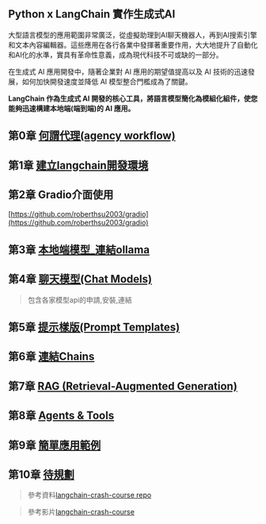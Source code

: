 ## Python x LangChain 實作生成式AI

大型語言模型的應用範圍非常廣泛，從虛擬助理到AI聊天機器人，再到AI搜索引擎和文本內容編輯器。這些應用在各行各業中發揮著重要作用，大大地提升了自動化和AI化的水準，實具有革命性意義，成為現代科技不可或缺的一部分。

在生成式 AI 應用開發中，隨著企業對 AI 應用的期望值提高以及 AI 技術的迅速發展，如何加快開發速度並降低 AI 模型整合門檻成為了關鍵。

**LangChain 作為生成式 AI 開發的核心工具，將語言模型簡化為模組化組件，使您能夠迅速構建本地端(端到端)的 AI 應用。**

## 第0章 [何謂代理(agency workflow)](./何謂AIAgent)

## 第1章 [建立langchain開發環境](./建立langchain開發環境/README.md)

## 第2章 Gradio介面使用

[https://github.com/roberthsu2003/gradio](https://github.com/roberthsu2003/gradio)

## 第3章 [本地端模型_連結ollama](./0_連結ollama/README.md)

## 第4章 [聊天模型(Chat Models)](./1_chat_models)

> 包含各家模型api的申請,安裝,連結

## 第5章 [提示樣版(Prompt Templates)](./2_prompt_templates/)

## 第6章 [連結Chains](./3_chains/)

## 第7章 [RAG (Retrieval-Augmented Generation)](./4_rag)

## 第8章 [Agents & Tools](./5_agents_andtools)

## 第9章 [簡單應用範例](簡單範例)

## 第10章 [待規劃](./待規劃)

> 參考資料[langchain-crash-course repo](https://github.com/bhancockio/langchain-crash-course)

> 參考影片[langchain-crash-course](https://youtu.be/yF9kGESAi3M?si=yfU54HMUf9yrm0kW)



